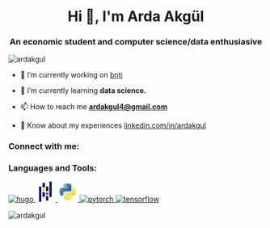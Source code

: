 <h1 align="center">Hi 👋, I'm Arda Akgül</h1>
<h3 align="center">An economic student and computer science/data enthusiasive</h3>

<p align="left"> <img src="https://komarev.com/ghpvc/?username=ardakgul&label=Profile%20views&color=0e75b6&style=flat" alt="ardakgul" /> </p>

- 🔭 I’m currently working on [bnti](github.com/ardakgul/bnti)

- 🌱 I’m currently learning **data science.**

- 📫 How to reach me **ardakgul4@gmail.com**

- 📄 Know about my experiences [linkedin.com/in/ardakgul](linkedin.com/in/ardakgul)

<h3 align="left">Connect with me:</h3>
<p align="left">
</p>

<h3 align="left">Languages and Tools:</h3>
<p align="left"> <a href="https://gohugo.io/" target="_blank" rel="noreferrer"> <img src="https://api.iconify.design/logos-hugo.svg" alt="hugo" width="40" height="40"/> </a> <a href="https://pandas.pydata.org/" target="_blank" rel="noreferrer"> <img src="https://raw.githubusercontent.com/devicons/devicon/2ae2a900d2f041da66e950e4d48052658d850630/icons/pandas/pandas-original.svg" alt="pandas" width="40" height="40"/> </a> <a href="https://www.python.org" target="_blank" rel="noreferrer"> <img src="https://raw.githubusercontent.com/devicons/devicon/master/icons/python/python-original.svg" alt="python" width="40" height="40"/> </a> <a href="https://pytorch.org/" target="_blank" rel="noreferrer"> <img src="https://www.vectorlogo.zone/logos/pytorch/pytorch-icon.svg" alt="pytorch" width="40" height="40"/> </a> <a href="https://www.tensorflow.org" target="_blank" rel="noreferrer"> <img src="https://www.vectorlogo.zone/logos/tensorflow/tensorflow-icon.svg" alt="tensorflow" width="40" height="40"/> </a> </p>

<p><img align="center" src="https://github-readme-stats.vercel.app/api/top-langs?username=ardakgul&show_icons=true&locale=en&layout=compact" alt="ardakgul" /></p>
